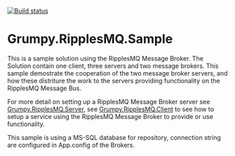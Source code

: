 [![Build status](https://ci.appveyor.com/api/projects/status/u7htwvydrg7w0ryi?svg=true)](https://ci.appveyor.com/project/GrumpyBusted/grumpy-ripplesmq-sample)

# Grumpy.RipplesMQ.Sample
This is a sample solution using the RipplesMQ Message Broker. The Solution contain one client, three servers and two message 
brokers. This sample demostrate the cooperation of the two message broker servers, and how these distriture the work to the
servers providing functionality on the RipplesMQ Message Bus.

For more detail on setting up a RipplesMQ Message Broker server see 
[Grumpy.RipplesMQ.Server](https://github.com/GrumpyBusted/Grumpy.RipplesMQ.Server), see
[Grumpy.RipplesMQ.Client](https://github.com/GrumpyBusted/Grumpy.RipplesMQ.Client) to see how to setup a service using the
RipplesMQ Message Broker to provide or use functionality.

This sample is using a MS-SQL database for repository, connection string are configured in App.config of the Brokers.